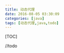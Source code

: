 ```yaml
---
title: 动态代理
date: 2016-08-05 03:30:09
categories: [java]
tags: [动态代理,java,todo]
---
```


[TOC]

<!--more-->

//todo 